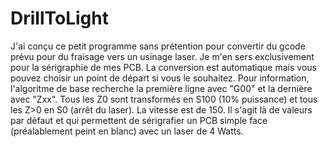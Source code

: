 # DrillToLight
J'ai conçu ce petit programme sans prétention pour convertir du gcode prévu pour du fraisage vers un usinage laser.
Je m'en sers exclusivement pour la sérigraphie de mes PCB.
La conversion est automatique mais vous pouvez choisir un point de départ si vous le souhaitez.
Pour information, l'algoritme de base recherche la première ligne avec "G00" et la dernière avec "Zxx".
Tous les Z0 sont transformés en S100 (10% puissance) et tous les Z>0 en S0 (arrêt du laser). La vitesse est de 150. Il s'agit là de valeurs par défaut et qui permettent de sérigrafier un PCB simple face (préalablement peint en blanc) avec un laser de 4 Watts.
